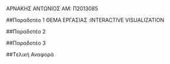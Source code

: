 
ΑΡΝΑΚΗΣ ΑΝΤΩΝΙΟΣ
ΑΜ: Π2013085

##Παραδοτέο 1
ΘΕΜΑ ΕΡΓΑΣΙΑΣ :INTERACTIVE VISUALIZATION



##Παραδοτέο 2



##Παραδοτέο 3





##Tελική Αναφορά
